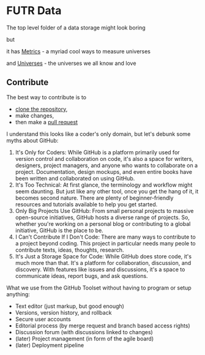 # FUTR Data

The top level folder of a data storage might look boring

but

it has [Metrics](metrics) - a myriad cool ways to measure universes

and [Universes](universes) - the universes we all know and love

## Contribute

The best way to contribute is to

- [clone the repository](https://docs.github.com/en/repositories/creating-and-managing-repositories/cloning-a-repository),
- make changes,
- then make a [pull request](https://docs.github.com/en/pull-requests/collaborating-with-pull-requests/proposing-changes-to-your-work-with-pull-requests/about-pull-requests)

I understand this looks like a coder's only domain, but let's debunk some myths about GitHub:

1. It's Only for Coders: While GitHub is a platform primarily used for version control and collaboration on code, it's also a space for writers, designers, project managers, and anyone who wants to collaborate on a project. Documentation, design mockups, and even entire books have been written and collaborated on using GitHub.
1. It's Too Technical: At first glance, the terminology and workflow might seem daunting. But just like any other tool, once you get the hang of it, it becomes second nature. There are plenty of beginner-friendly resources and tutorials available to help you get started.
1. Only Big Projects Use GitHub: From small personal projects to massive open-source initiatives, GitHub hosts a diverse range of projects. So, whether you're working on a personal blog or contributing to a global initiative, GitHub is the place to be.
1. I Can't Contribute If I Don't Code: There are many ways to contribute to a project beyond coding. This project in particular needs many peole to contribute texts, ideas, thoughts, research.
1. It's Just a Storage Space for Code: While GitHub does store code, it's much more than that. It's a platform for collaboration, discussion, and discovery. With features like issues and discussions, it's a space to communicate ideas, report bugs, and ask questions.

What we use from the GitHub Toolset without having to program or setup anything:

- Text editor (just markup, but good enough)
- Versions, version history, and rollback 
- Secure user accounts
- Editorial process (by merge request and branch based access rights)
- Discussion forum (with discussions linked to changes)
- (later) Project management (in form of the agile board) 
- (later) Deployment pipeline
